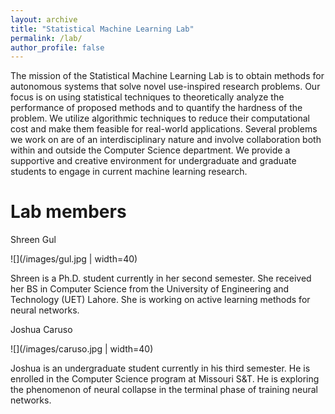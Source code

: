 ```yaml
---
layout: archive
title: "Statistical Machine Learning Lab"
permalink: /lab/
author_profile: false
---
```


The mission of the Statistical Machine Learning Lab is to obtain methods for autonomous systems that solve novel use-inspired research problems. Our focus is on using statistical techniques to theoretically analyze the performance of proposed methods and to quantify the hardness of the problem. We utilize algorithmic techniques to reduce their computational cost and make them feasible for real-world applications. Several problems we work on are of an interdisciplinary nature and involve collaboration both within and outside the Computer Science department. We provide a supportive and creative environment for undergraduate and graduate students to engage in current machine learning research.

Lab members
========

Shreen Gul

![](/images/gul.jpg | width=40)

Shreen is a Ph.D. student currently in her second semester. She received her BS in Computer Science from the University of Engineering and Technology (UET) Lahore. She is working on active learning methods for neural networks.

Joshua Caruso

![](/images/caruso.jpg | width=40)

Joshua is an undergraduate student currently in his third semester. He is enrolled in the Computer Science program at Missouri S&T. He is exploring the phenomenon of neural collapse in the terminal phase of training neural networks.